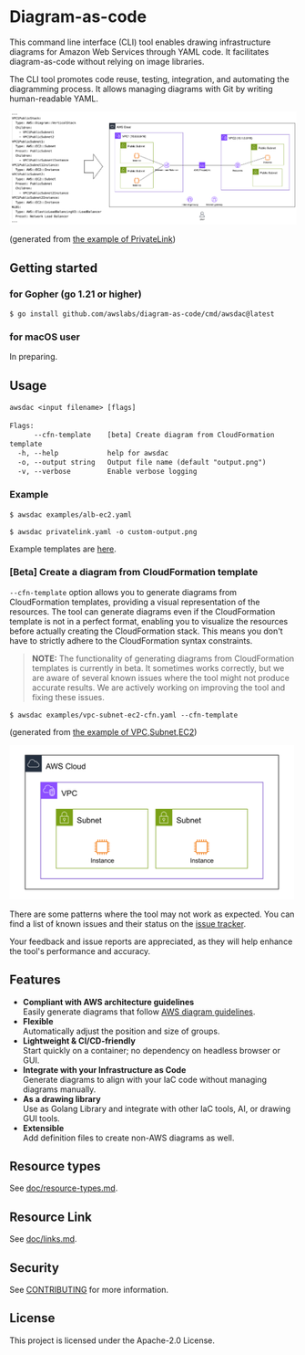 # Diagram-as-code
This command line interface (CLI) tool enables drawing infrastructure diagrams for Amazon Web Services through YAML code. It facilitates diagram-as-code without relying on image libraries.

The CLI tool promotes code reuse, testing, integration, and automating the diagramming process. It allows managing diagrams with Git by writing human-readable YAML.

<img src="doc/static/introduction2.png" width="800">

(generated from [the example of PrivateLink](examples/privatelink.yaml))

## Getting started

### for Gopher (go 1.21 or higher)
```
$ go install github.com/awslabs/diagram-as-code/cmd/awsdac@latest
```

### for macOS user
In preparing.

## Usage

```
awsdac <input filename> [flags]

Flags:
      --cfn-template    [beta] Create diagram from CloudFormation template
  -h, --help            help for awsdac
  -o, --output string   Output file name (default "output.png")
  -v, --verbose         Enable verbose logging
```

### Example

```
$ awsdac examples/alb-ec2.yaml
```

```
$ awsdac privatelink.yaml -o custom-output.png
```

Example templates are [here](examples).

### [Beta] Create a diagram from CloudFormation template

`--cfn-template` option allows you to generate diagrams from CloudFormation templates, providing a visual representation of the resources.
The tool can generate diagrams even if the CloudFormation template is not in a perfect format, enabling you to visualize the resources before actually creating the CloudFormation stack. This means you don't have to strictly adhere to the CloudFormation syntax constraints.

> **NOTE:** The functionality of generating diagrams from CloudFormation templates is currently in beta. It sometimes works correctly, but we are aware of several known issues where the tool might not produce accurate results. We are actively working on improving the tool and fixing these issues.

```
$ awsdac examples/vpc-subnet-ec2-cfn.yaml --cfn-template
```
(generated from [the example of VPC,Subnet,EC2](examples/vpc-subnet-ec2-cfn.yaml))

<img src="examples/vpc-subnet-ec2-cfn.png" width="500">

There are some patterns where the tool may not work as expected. You can find a list of known issues and their status on the [issue tracker](https://github.com/awslabs/diagram-as-code/labels/cfn-template%20feature).

Your feedback and issue reports are appreciated, as they will help enhance the tool's performance and accuracy.

## Features
- **Compliant with AWS architecture guidelines**  
Easily generate diagrams that follow [AWS diagram guidelines](https://aws.amazon.com/architecture/icons).
- **Flexible**  
Automatically adjust the position and size of groups.
- **Lightweight & CI/CD-friendly**  
Start quickly on a container; no dependency on headless browser or GUI.
- **Integrate with your Infrastructure as Code**  
Generate diagrams to align with your IaC code without managing diagrams manually.
- **As a drawing library**  
Use as Golang Library and integrate with other IaC tools, AI, or drawing GUI tools.
- **Extensible**  
Add definition files to create non-AWS diagrams as well.

## Resource types
See [doc/resource-types.md](doc/resource-types.md).

## Resource Link
See [doc/links.md](doc/links.md).

## Security

See [CONTRIBUTING](CONTRIBUTING.md#security-issue-notifications) for more information.

## License

This project is licensed under the Apache-2.0 License.

